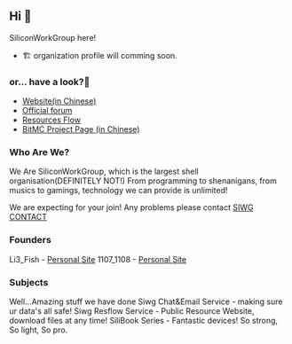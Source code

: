 ## Hi 👋
SiliconWorkGroup here!
- 🏗 organization profile will comming soon.
### or... have a look?🥳
- [Website(in Chinese)](https://www.siwg.top/)
- [Official forum](https://bbs.siwg.top/)
- [Resources Flow](https://resflow.siwg.top/)
- [BitMC Project Page (in Chinese)](https://www.siwg.top/bitmc.html)
### Who Are We?
We Are SiliconWorkGroup, which is the largest shell organisation(DEFINITELY NOT!)
From programming to shenanigans,
from musics to gamings, 
technology we can provide is unlimited!

We are expecting for your join!
Any problems please contact [SIWG CONTACT](mailto:contact@siwg.top)
### Founders
Li3_Fish  - [Personal Site](https://aqua.siwg.top/)
1107_1108 - [Personal Site](https://1107.siwg.top/)
### Subjects
Well...Amazing stuff we have done
Siwg Chat&Email Service - making sure ur data's all safe!
Siwg Resflow Service - Public Resource Website, download files at any time!
SiliBook Series - Fantastic devices! So strong, So light, So pro.


<!--

**Here are some ideas to get you started:**

🙋‍♀️ A short introduction - what is your organization all about?
🌈 Contribution guidelines - how can the community get involved?
👩‍💻 Useful resources - where can the community find your docs? Is there anything else the community should know?
🍿 Fun facts - what does your team eat for breakfast?
🧙 Remember, you can do mighty things with the power of [Markdown](https://docs.github.com/github/writing-on-github/getting-started-with-writing-and-formatting-on-github/basic-writing-and-formatting-syntax)
-->
